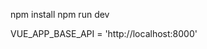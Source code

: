 <!-- cmd -->
npm install
npm run dev

<!-- 联调时在.env.development修改后端IP地址，例如： -->
VUE_APP_BASE_API = 'http://localhost:8000'